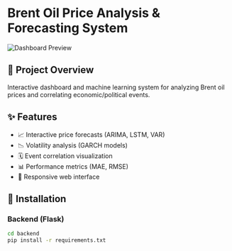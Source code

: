 # Brent Oil Price Analysis & Forecasting System

![Dashboard Preview](./dashboard/dashboard.PNG)

## 📌 Project Overview
Interactive dashboard and machine learning system for analyzing Brent oil prices and correlating economic/political events.

## ✨ Features
- 📈 Interactive price forecasts (ARIMA, LSTM, VAR)
- 📉 Volatility analysis (GARCH models)
- 🗓️ Event correlation visualization
- 📊 Performance metrics (MAE, RMSE)
- 📱 Responsive web interface

## 🚀 Installation

### Backend (Flask)
```bash
cd backend
pip install -r requirements.txt
